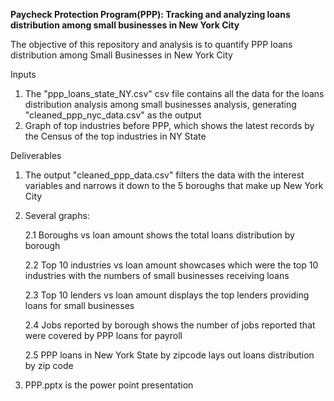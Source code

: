 
**Paycheck Protection Program(PPP): Tracking and analyzing loans distribution among small businesses in New York City**

The objective of this repository and analysis is to quantify PPP loans distribution among Small Businesses in New York City

Inputs
1. The "ppp_loans_state_NY.csv" csv file contains all the data for the loans distribution analysis among small businesses analysis, 
generating "cleaned_ppp_nyc_data.csv" as the output
2. Graph of top industries before PPP, which shows the latest records by the Census of the top industries in NY State

Deliverables
1. The output "cleaned_ppp_data.csv"  filters the data with the interest variables and narrows it down to the 5 boroughs that make up New York City 
2. Several graphs:

    2.1 Boroughs vs loan amount shows the total loans distribution by borough
  
    2.2 Top 10 industries vs loan amount showcases which were the top 10 industries with the numbers of small businesses receiving loans
  
    2.3 Top 10 lenders vs loan amount displays the top lenders providing loans for small businesses
  
    2.4 Jobs reported by borough shows the number of jobs reported that were covered by PPP loans for payroll
  
    2.5 PPP loans in New York State by zipcode lays out loans distribution by zip code
  
3. PPP.pptx is the power point presentation 





